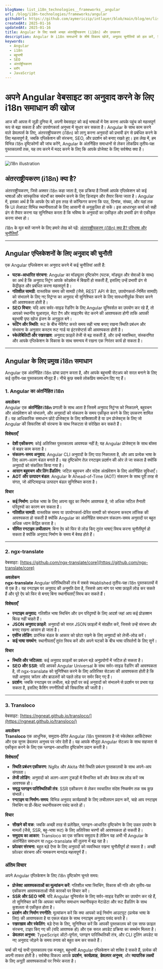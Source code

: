```yaml
---
blogName: list_i18n_technologies__frameworks__angular
url: /blog/i18n-technologies/frameworks/angular
githubUrl: https://github.com/aymericzip/intlayer/blob/main/blog/en/list_i18n_technologies/frameworks/angular.md
createdAt: 2025-01-16
updatedAt: 2025-01-16
title: Angular के लिए सबसे अच्छा अंतर्राष्ट्रीयकरण (i18n) और उपकरण
description: Angular के i18n समाधानों के शीर्ष विकल्प खोजें, अनुवाद चुनौतियों को हल करें, SEO बढ़ाएं और एक वैश्विक वेब अनुभव प्रदान करें.
keywords:
  - Angular
  - i18n
  - बहुभाषी
  - SEO
  - अंतर्राष्ट्रीयकरण
  - ब्लॉग
  - JavaScript
---
```


# अपने Angular वेबसाइट का अनुवाद करने के लिए i18n समाधान की खोज

आज की आपस में जुड़ी दुनिया में, अपनी वेबसाइट को कई भाषाओं में पेश करना आपके पहुंच को महत्वपूर्ण रूप से बढ़ा सकता है और उपयोगकर्ता अनुभव में सुधार कर सकता है। Angular के साथ काम करने वाले डेवलपर्स के लिए, अंतरराष्ट्रीयकरण (i18n) को लागू करना अनुवादों को प्रभावी ढंग से प्रबंधित करने के लिए महत्वपूर्ण है, जबकि एप्लिकेशन की संरचना, SEO, और प्रदर्शन को बनाए रखते हुए। इस लेख में, हम विभिन्न i18n दृष्टिकोणों की जांच करेंगे, Angular के अंतर्निहित समाधानों से लेकर लोकप्रिय तृतीय-पक्ष पुस्तकालयों तक, यह तय करने में मदद करने के लिए कि आपके प्रोजेक्ट के लिए सर्वश्रेष्ठ क्या है।

---

![i18n illustration](https://github.com/aymericzip/intlayer/blob/main/blog/assets/i18n.webp)

## अंतरराष्ट्रीयकरण (i18n) क्या है?

अंतरराष्ट्रीयकरण, जिसे अक्सर i18n कहा जाता है, एक प्रक्रिया है जिसमें आपके एप्लिकेशन को कई भाषाओं और सांस्कृतिक संदर्भों का समर्थन करने के लिए डिजाइन और तैयार किया जाता है। Angular में, इसका अर्थ है कि आपके ऐप को इस तरह से कॉन्फ़िगर करना कि पाठ, दिनांक, संख्या, और यहां तक कि UI लेआउट विभिन्न स्थानीयताओं के लिए आसानी से अनुकूलित हो सकें। इस आधारभूत कार्य को सही ढंग से तैयार करना यह सुनिश्चित करता है कि भविष्य के अनुवादों का एकीकृत और प्रभावी ढंग से एकीकृत करना संभव हो।

i18n के मूल बातें जानने के लिए हमारे लेख को पढ़ें: [अंतरराष्ट्रीयकरण (i18n) क्या है? परिभाषा और चुनौतियाँ](https://github.com/aymericzip/intlayer/blob/main/docs/hi/what_is_internationalization.md).

---

## Angular एप्लिकेशनों के लिए अनुवाद की चुनौती

एक Angular एप्लिकेशन का अनुवाद करने में कई चुनौतियां आती हैं:

- **घटक-आधारित संरचना**: Angular का मॉड्यूलर दृष्टिकोण (घटक, मॉड्यूल और सेवाओं के साथ) का अर्थ है कि अनुवाद स्ट्रिंग आपके कोडबेस में बिखरी हो सकती हैं, इसलिए उन्हें प्रभावी ढंग से केंद्रीकृत और प्रबंधित करना महत्वपूर्ण है।
- **गतिशील सामग्री**: वास्तविक समय की सामग्री (जैसे, REST API से डेटा, उपयोगकर्ता-निर्मित सामग्री) को संभालने के लिए नए स्ट्रिंग्स का अनुवाद भी सुनिश्चित करने के लिए सावधानीपूर्वक विचार करने की आवश्यकता होती है।
- **SEO विचार**: यदि आप सर्वर-साइड रेंडरिंग के लिए Angular यूनिवर्सल का उपयोग कर रहे हैं, तो आपको स्थानीय यूआरएल, मेटा टैग और साइटमैप सेट करने की आवश्यकता होगी ताकि आपकी बहुभाषी पृष्ठ खोज इंजन के अनुकूल बने।
- **रूटिंग और स्थिति**: रूट के बीच नेविगेट करते समय सही भाषा बनाए रखना स्थिति प्रबंधन और संभावना के अनुसार कस्टम रूट गार्ड या इंटरसेप्टर्स की आवश्यकता होती है।
- **स्केलेबिलिटी और रखरखाव**: अनुवाद फ़ाइलें तेजी से बढ़ सकती हैं, और उन्हें व्यवस्थित, संस्करणित और आपके एप्लिकेशन के विकास के साथ समन्वय में रखना एक निरंतर कार्य हो सकता है।

---

## Angular के लिए प्रमुख i18n समाधान

Angular एक अंतर्निहित i18n ढांचा प्रदान करता है, और आपके बहुभाषी सेटअप को सरल बनाने के लिए कई तृतीय-पक्ष पुस्तकालय मौजूद हैं। नीचे कुछ सबसे लोकप्रिय समाधान दिए गए हैं।

### 1. Angular का अंतर्निहित i18n

**अवलोकन**  
Angular एक **अंतर्निहित i18n** प्रणाली के साथ आता है जिसमें अनुवाद स्ट्रिंग्स को निकालने, बहुवचन और अंतर्प्रवेशन को संभालने, और अनुवादों को संकलन के समय एकीकृत करने के लिए उपकरण शामिल हैं। यह आधिकारिक समाधान छोटे प्रोजेक्ट्स के लिए शक्तिशाली है या उन प्रोजेक्ट्स के लिए जो Angular की सिफारिश की संरचना के साथ निकटता से संरेखित कर सकते हैं।

**विशेषताएँ**

- **देशी एकीकरण**: कोई अतिरिक्त पुस्तकालय आवश्यक नहीं है; यह Angular प्रोजेक्ट्स के साथ बॉक्स से बाहर काम करता है।
- **संकलन-समय अनुवाद**: Angular CLI अनुवादों के लिए पाठ निकालता है, और आप प्रत्येक भाषा के लिए अलग-अलग बंडल बनाते हैं। यह दृष्टिकोण तेज़ रनटाइम प्रदर्शन की ओर ले जा सकता है क्योंकि अनुवादों को संकलित किया गया है।
- **आसान बहुवचन और लिंग हैंडलिंग**: जटिल बहुवचन और संदेश अंतर्प्रवेशन के लिए अंतर्निहित सुविधाएँ।
- **AOT और उत्पादन बंडल**: Angular के Ahead-of-Time (AOT) संकलन के साथ पूरी तरह से संगत, जो ऑप्टिमाइज्ड उत्पादन बंडल सुनिश्चित करता है।

**विचार**

- **कई निर्माण**: प्रत्येक भाषा के लिए अपना खुद का निर्माण आवश्यक है, जो अधिक जटिल तैनाती परिदृश्यों का कारण बन सकता है।
- **गतिशील सामग्री**: वास्तविक समय या उपयोगकर्ता-प्रेरित सामग्री को संभालना कस्टम लॉजिक की आवश्यकता हो सकती है क्योंकि Angular का अंतर्निहित समाधान संकलन-समय अनुवादों पर बहुत अधिक ध्यान केंद्रित करता है।
- **सीमित रनटाइम लचीलापन**: बिना ऐप को फिर से लोड किए तुरंत भाषाएं स्विच करना चुनौतीपूर्ण हो सकता है क्योंकि अनुवाद निर्माण के समय में बेक्ड होते हैं।

---

### 2. ngx-translate

वेबसाइट: [https://github.com/ngx-translate/core](https://github.com/ngx-translate/core)

**अवलोकन**  
**ngx-translate** Angular पारिस्थितिकी तंत्र में सबसे स्थablished तृतीय-पक्ष i18n पुस्तकालयों में से एक है। यह रनटाइम पर अनुवाद की अनुमति देता है, जिससे आप मांग पर भाषा फ़ाइलें लोड कर सकते हैं और पूरे ऐप को फिर से बनाए बिना स्थानीयताएँ स्विच कर सकते हैं।

**विशेषताएँ**

- **रनटाइम अनुवाद**: गतिशील भाषा स्विचिंग और उन परिदृश्यों के लिए आदर्श जहां आप कई प्रोडक्शन बिल्ड नहीं चाहते हैं।
- **JSON अनुवाद फ़ाइलें**: अनुवादों को सरल JSON फ़ाइलों में संग्रहीत करें, जिससे उन्हें संरचना और बनाए रखना आसान हो जाता है।
- **एसींज लोडिंग**: प्रारंभिक बंडल के आकार को छोटा रखने के लिए अनुवादों को लेजी-लोड करें।
- **कई भाषा समर्थन**: स्थानीयताएँ तुरंत स्विच करें और अपने घटकों के बीच भाषा परिवर्तनों के लिए सुनें।

**विचार**

- **स्थिति और जटिलता**: कई अनुवाद फ़ाइलों का प्रबंधन बड़े अनुप्रयोगों में जटिल हो सकता है।
- **SEO और SSR**: यदि आपको Angular Universal के साथ सर्वर-साइड रेंडरिंग की आवश्यकता है, तो ngx-translate को सुनिश्चित करने के लिए अतिरिक्त सेटअप की आवश्यकता होती है कि सही अनुवाद क्रॉलर और ब्राउज़रों को पहले लोड पर सर्वर किए गए हैं।
- **प्रदर्शन**: जबकि रनटाइम पर लचीला, बड़े पृष्ठों पर कई अनुवादों को संभालने से प्रदर्शन पर प्रभाव पड़ सकता है, इसलिए कैशिंग रणनीतियों की सिफारिश की जाती है।

---

### 3. Transloco

वेबसाइट: [https://ngneat.github.io/transloco/](https://ngneat.github.io/transloco/)

**अवलोकन**  
**Transloco** एक आधुनिक, समुदाय-प्रेरित Angular i18n पुस्तकालय है जो स्केलेबल आर्किटेक्चर और एक सुगम डेवलपर अनुभव पर जोर देती है। यह आपके मौजूदा Angular सेटअप के साथ सहजता से एकीकृत करने के लिए एक प्लगइन-आधारित दृष्टिकोण प्रदान करती है।

**विशेषताएँ**

- **स्थिति प्रबंधन एकीकरण**: NgRx और Akita जैसे स्थिति प्रबंधन पुस्तकालयों के साथ अपने-आप संगतता।
- **लेजी लोडिंग**: अनुवादों को अलग-अलग टुकड़ों में विभाजित करें और केवल तब लोड करें जब आवश्यक हो।
- **समृद्ध प्लगइन पारिस्थितिकी तंत्र**: SSR एकीकरण से लेकर स्वचालित संदेश निष्कर्षण तक सब कुछ संभालें।
- **रनटाइम या निर्माण-समय**: विभिन्न अनुवाद कार्यप्रवाहों के लिए लचीलापन प्रदान करें, चाहे आप रनटाइम स्विचिंग या प्री-बिल्ट स्थानीयकरण पसंद करते हों।

**विचार**

- **सीखने की वक्र**: जबकि अच्छी तरह से प्रलेखित, प्लगइन-आधारित दृष्टिकोण के लिए उन्नत उपयोग के मामलों (जैसे, SSR, बहु-भाषा रूट) के लिए अतिरिक्त चरणों की आवश्यकता हो सकती है।
- **समुदाय का आकार**: Transloco का एक सक्रिय समुदाय है लेकिन यह अभी भी Angular के अंतर्निहित समाधान या ngx-translate की तुलना में बढ़ रहा है।
- **फ़ोल्डर संरचना**: बहुत बड़े ऐप्स के लिए अनुवादों को व्यवस्थित रखना चुनौतीपूर्ण हो सकता है। अच्छी फ़ोल्डर संरचना और नामकरण मानदंड महत्वपूर्ण हैं।

### अंतिम विचार

अपने Angular एप्लिकेशन के लिए i18n दृष्टिकोण चुनते समय:

- **प्रोजेक्ट आवश्यकताओं का मूल्यांकन करें**: गतिशील भाषा स्विचिंग, विकास की गति और तृतीय-पक्ष एकीकरण आवश्यकताओं जैसे कारकों पर विचार करें।
- **SSR और SEO जांचें**: यदि Angular यूनिवर्सल के लिए सर्वर-साइड रेंडरिंग का उपयोग कर रहे हैं, तो सुनिश्चित करें कि आपका चयनित समाधान स्थानीयकृत मेटाडेटा और रूट हैंडलिंग के साथ कुशलता से एकीकृत होता है।
- **प्रदर्शन और निर्माण रणनीति**: मूल्यांकन करें कि क्या आपको कई निर्माण आउटपुट (प्रत्येक भाषा के लिए) की आवश्यकता है या एकल बंडल के साथ रनटाइम अनुवाद पसंद करते हैं।
- **रखरखाव और स्केलिंग**: बड़े ऐप्स के लिए, सुनिश्चित करें कि आपकी पुस्तकालय को एक साफ फ़ाइल संरचना, टाइप किए गए की (यदि आवश्यक हो) और एक सरल अपडेट प्रक्रिया का समर्थन मिलता है।
- **डेवलपर अनुभव**: TypeScript ऑटो-पूर्णता, प्लगइन पारिस्थितिकी तंत्र, और CLI टूलिंग अपडेट या नए अनुवाद जोड़ने के समय तनाव को बहुत कम कर सकते हैं।

चर्चा की गई सभी पुस्तकालय एक मजबूत, बहुभाषी Angular एप्लिकेशन को शक्ति दे सकते हैं, प्रत्येक की अपनी ताकत होती है। सर्वश्रेष्ठ विकल्प आपके **प्रदर्शन**, **कार्यप्रवाह**, **डेवलपर अनुभव**, और **व्यापारिक लक्ष्यों** के लिए अनूठी आवश्यकताओं पर निर्भर करता है।
